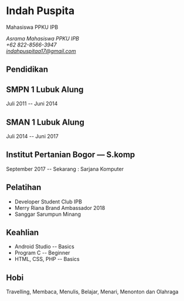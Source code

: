 # Indah Puspita
Mahasiswa PPKU IPB

*Asrama Mahasiswa PPKU IPB*   
*+62 822-8566-3947*         
*indahpuspitaa17@gmail.com*

## **Pendidikan**
## SMPN 1 Lubuk Alung
Juli 2011 -- Juni 2014

## SMAN 1 Lubuk Alung
Juli 2014 -- Juni 2017

## Institut Pertanian Bogor — S.komp
September 2017 -- Sekarang : Sarjana Komputer 

## **Pelatihan**

- Developer Student Club IPB 
- Merry Riana Brand Ambassador 2018
- Sanggar Sarumpun Minang

## **Keahlian**
- Android Studio  -- Basics
- Program C  -- Beginner
- HTML, CSS, PHP  -- Basics

## **Hobi**
Travelling, Membaca, Menulis, Belajar, Menari, Menonton dan Olahraga
